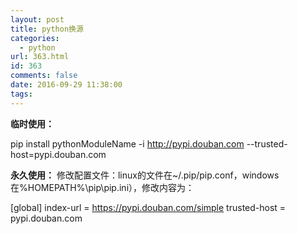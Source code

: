 ```yaml
---
layout: post
title: python换源
categories:
  - python
url: 363.html
id: 363
comments: false
date: 2016-09-29 11:38:00
tags:
---
```


**临时使用：**

pip install pythonModuleName -i http://pypi.douban.com --trusted-host=pypi.douban.com

**永久使用：** 修改配置文件：linux的文件在~/.pip/pip.conf，windows在%HOMEPATH%\\pip\\pip.ini），修改内容为：

\[global\]
index-url = https://pypi.douban.com/simple
trusted-host = pypi.douban.com